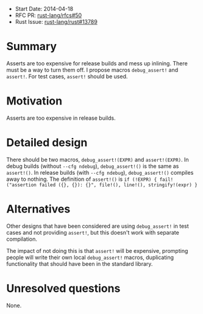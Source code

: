 - Start Date: 2014-04-18
- RFC PR: [rust-lang/rfcs#50](https://github.com/rust-lang/rfcs/pull/50)
- Rust Issue: [rust-lang/rust#13789](https://github.com/rust-lang/rust/issues/13789)

# Summary

Asserts are too expensive for release builds and mess up inlining. There must be a way to turn them off. I propose macros `debug_assert!` and `assert!`. For test cases, `assert!` should be used.

# Motivation

Asserts are too expensive in release builds.

# Detailed design

There should be two macros, `debug_assert!(EXPR)` and `assert!(EXPR)`. In debug builds (without `--cfg ndebug`), `debug_assert!()` is the same as `assert!()`. In release builds (with `--cfg ndebug`), `debug_assert!()` compiles away to nothing. The definition of `assert!()` is `if (!EXPR) { fail!("assertion failed ({}, {}): {}", file!(), line!(), stringify!(expr) }`

# Alternatives

Other designs that have been considered are using `debug_assert!` in test cases and not providing `assert!`, but this doesn't work with separate compilation.

The impact of not doing this is that `assert!` will be expensive, prompting people will write their own local `debug_assert!` macros, duplicating functionality that should have been in the standard library.

# Unresolved questions

None.
